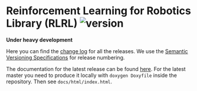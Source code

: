 # Reinforcement Learning for Robotics Library (RLRL) ![version](https://img.shields.io/badge/version-v0.0.0-blue.svg) 

**Under heavy development**

Here you can find the [change log](CHANGELOG.md) for all the releases. We use
the [Semantic Versioning Specifications](http://semver.org/) for release
numbering.

The documentation for the latest release can be found
[here](https://auth-arl.github.io/docs/rlrl/latest/index.html). For the
latest master you need to produce it locally with `doxygen Doxyfile` inside the
repository. Then see `docs/html/index.html`.
